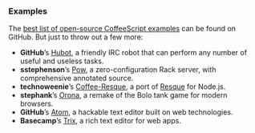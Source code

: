 ### Examples

The [best list of open-source CoffeeScript examples](https://github.com/trending?l=coffeescript&since=monthly) can be found on GitHub. But just to throw out a few more:

*   **GitHub**’s [Hubot](https://hubot.github.com/), a friendly IRC robot that can perform any number of useful and useless tasks.
*   **sstephenson**’s [Pow](http://pow.cx/), a zero-configuration Rack server, with comprehensive annotated source.
*   **technoweenie**’s [Coffee-Resque](https://github.com/technoweenie/coffee-resque), a port of [Resque](https://github.com/defunkt/resque) for Node.js.
*   **stephank**’s [Orona](https://github.com/stephank/orona), a remake of the Bolo tank game for modern browsers.
*   **GitHub**’s [Atom](https://atom.io/), a hackable text editor built on web technologies.
*   **Basecamp**’s [Trix](https://trix-editor.org/), a rich text editor for web apps.

